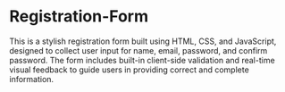# Registration-Form
This is a stylish registration form built using HTML, CSS, and JavaScript, designed to collect user input for name, email, password, and confirm password. The form includes built-in client-side validation and real-time visual feedback to guide users in providing correct and complete information.
